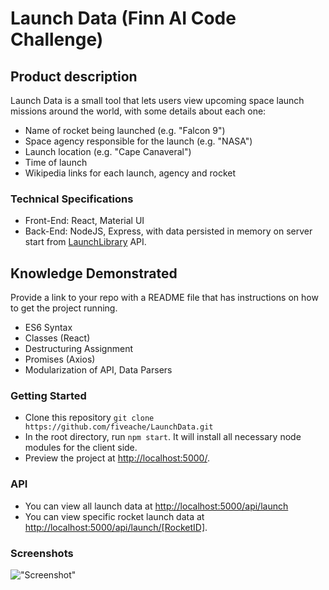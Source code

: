 # Launch Data (Finn AI Code Challenge)

## Product description

Launch Data is a small tool that lets users view upcoming space launch missions around the world, with some details about each one:

- Name of rocket being launched (e.g. "Falcon 9")
- Space agency responsible for the launch (e.g. "NASA")
- Launch location (e.g. "Cape Canaveral")
- Time of launch
- Wikipedia links for each launch, agency and rocket

### Technical Specifications

- Front-End: React, Material UI
- Back-End: NodeJS, Express, with data persisted in memory on server start from [LaunchLibrary](https://launchlibrary.net) API.

## Knowledge Demonstrated

Provide a link to your repo with a README file that has instructions on how to get the project running.
* ES6 Syntax
* Classes (React)
* Destructuring Assignment
* Promises (Axios)
* Modularization of API, Data Parsers

### Getting Started

-   Clone this repository
    `git clone https://github.com/fiveache/LaunchData.git`
-   In the root directory, run `npm start`. It will install all necessary node modules for the client side.
-   Preview the project at <http://localhost:5000/>.

### API
- You can view all launch data at <http://localhost:5000/api/launch>
- You can view specific rocket launch data at <http://localhost:5000/api/launch/[RocketID]>.

### Screenshots

!["Screenshot"](https://github.com/fiveache/LaunchData/blob/master/docs/screenshot.png?raw=true)